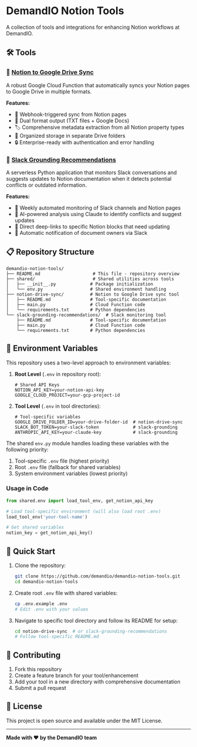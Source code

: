 # DemandIO Notion Tools

A collection of tools and integrations for enhancing Notion workflows at DemandIO.

## 🛠️ Tools

### 📁 [Notion to Google Drive Sync](./notion-drive-sync/)

A robust Google Cloud Function that automatically syncs your Notion pages to Google Drive in multiple formats.

**Features:**
- 🔄 Webhook-triggered sync from Notion pages
- 📄 Dual format output (TXT files + Google Docs)
- 🏷️ Comprehensive metadata extraction from all Notion property types
- 🎯 Organized storage in separate Drive folders
- 🔒 Enterprise-ready with authentication and error handling

### 🤖 [Slack Grounding Recommendations](./slack-grounding-recommendations/)

A serverless Python application that monitors Slack conversations and suggests updates to Notion documentation when it detects potential conflicts or outdated information.

**Features:**
- 🔄 Weekly automated monitoring of Slack channels and Notion pages
- 🤖 AI-powered analysis using Claude to identify conflicts and suggest updates
- 🔗 Direct deep-links to specific Notion blocks that need updating
- 📧 Automatic notification of document owners via Slack

## 📋 Repository Structure

```
demandio-notion-tools/
├── README.md                    # This file - repository overview
├── shared/                      # Shared utilities across tools
│   ├── __init__.py             # Package initialization
│   └── env.py                  # Shared environment handling
├── notion-drive-sync/          # Notion to Google Drive sync tool
│   ├── README.md               # Tool-specific documentation
│   ├── main.py                 # Cloud Function code
│   └── requirements.txt        # Python dependencies
└── slack-grounding-recommendations/  # Slack monitoring tool
    ├── README.md               # Tool-specific documentation
    ├── main.py                 # Cloud Function code
    └── requirements.txt        # Python dependencies
```

## 🔐 Environment Variables

This repository uses a two-level approach to environment variables:

1. **Root Level** (`.env` in repository root):
   ```
   # Shared API Keys
   NOTION_API_KEY=your-notion-api-key
   GOOGLE_CLOUD_PROJECT=your-gcp-project-id
   ```

2. **Tool Level** (`.env` in tool directories):
   ```
   # Tool-specific variables
   GOOGLE_DRIVE_FOLDER_ID=your-drive-folder-id  # notion-drive-sync
   SLACK_BOT_TOKEN=your-slack-token             # slack-grounding
   ANTHROPIC_API_KEY=your-claude-key            # slack-grounding
   ```

The shared `env.py` module handles loading these variables with the following priority:
1. Tool-specific `.env` file (highest priority)
2. Root `.env` file (fallback for shared variables)
3. System environment variables (lowest priority)

### Usage in Code

```python
from shared.env import load_tool_env, get_notion_api_key

# Load tool-specific environment (will also load root .env)
load_tool_env('your-tool-name')

# Get shared variables
notion_key = get_notion_api_key()
```

## 🚀 Quick Start

1. Clone the repository:
   ```bash
   git clone https://github.com/demandio/demandio-notion-tools.git
   cd demandio-notion-tools
   ```

2. Create root `.env` file with shared variables:
   ```bash
   cp .env.example .env
   # Edit .env with your values
   ```

3. Navigate to specific tool directory and follow its README for setup:
   ```bash
   cd notion-drive-sync  # or slack-grounding-recommendations
   # Follow tool-specific README.md
   ```

## 🤝 Contributing

1. Fork this repository
2. Create a feature branch for your tool/enhancement
3. Add your tool in a new directory with comprehensive documentation
4. Submit a pull request

## 📄 License

This project is open source and available under the MIT License.

---

**Made with ❤️ by the DemandIO team** 